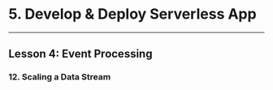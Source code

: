 # 5. Develop & Deploy Serverless App
___

## Lesson 4: Event Processing

### 12. Scaling a Data Stream





